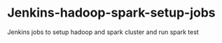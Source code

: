 # Jenkins-hadoop-spark-setup-jobs
Jenkins jobs to setup hadoop and spark cluster and run spark test
